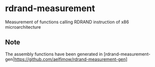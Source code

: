 # rdrand-measurement
Measurement of functions calling RDRAND instruction of x86 microarchitecture

## Note
The assembly functions have been generated in [rdrand-measurement-gen|https://github.com/aelfimow/rdrand-measurement-gen]
